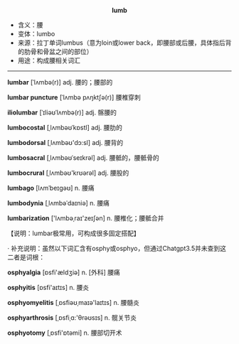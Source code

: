 
**<center>lumb</center>**

- <span class="definition">含义：腰</span>
- <span class="definition">变体：lumbo</span>
- <span class="definition">来源：拉丁单词lumbus（意为loin或lower back，即腰部或后腰，具体指后背的肋骨和骨盆之间的部位）</span>
- <span class="definition">用途：构成腰相关词汇</span>

---


<span class="vocabulary">**lumbar**</span> [ˈlʌmbə(r)] adj. 腰的；腰部的

<span class="vocabulary">**lumbar puncture**</span> [ˈlʌmbə pʌŋktʃə(r)] 腰椎穿刺

<span class="vocabulary">**iliolumbar**</span> [ˈɪliəʊˈlʌmbə(r)] adj. 髂腰的

<span class="vocabulary">**lumbocostal**</span> [ˌlʌmbəʊˈkɒstl] adj. 腰肋的

<span class="vocabulary">**lumbodorsal**</span> [ˌlʌmbəʊ'dɔ:sl] adj. 腰背的

<span class="vocabulary">**lumbosacral**</span> [ˌlʌmbəʊˈseɪkrəl] adj. 腰骶的，腰骶骨的

<span class="vocabulary">**lumbocrural**</span> [ˌlʌmbəʊ'krʊərəl] adj. 腰股的

<span class="vocabulary">**lumbago**</span> [lʌmˈbeɪɡəʊ] n. 腰痛

<span class="vocabulary">**lumbodynia**</span> [ˌlʌmbəˈdaɪniə] n. 腰痛

<span class="vocabulary">**lumbarization**</span>  ['lʌmbəˌraɪ'zeɪʃən] n. 腰椎化；腰骶合并

【说明：lumbar极常用，可构成很多固定搭配】

· 补充说明：虽然以下词汇含有osphy或osphyo，但通过Chatgpt3.5并未查到这二者是词根：

<span class="vocabulary">**osphyalgia**</span> [ɒsfi'ældʒiə] n. [外科] 腰痛

<span class="vocabulary">**osphyitis**</span> [ɒsfi'aɪtɪs] n. 腰炎

<span class="vocabulary">**osphyomyelitis**</span> [ˌɒsfiəʊˌmaɪә'laɪtɪs] n. 腰髓炎

<span class="vocabulary">**osphyarthrosis**</span> [ˌɒsfiˌɑ:'θrəʊsɪs] n. 髋关节炎

<span class="vocabulary">**osphyotomy**</span> [ˌɒsfi'ɒtәmi] n. 腰部切开术
